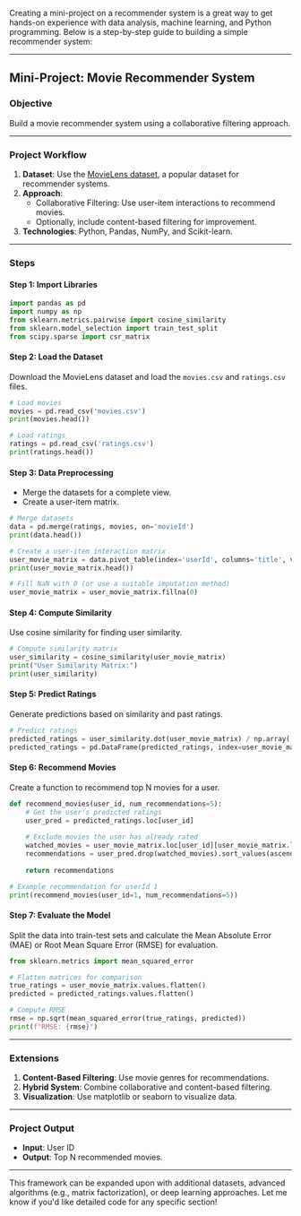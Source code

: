 Creating a mini-project on a recommender system is a great way to get hands-on experience with data analysis, machine learning, and Python programming. Below is a step-by-step guide to building a simple recommender system:

---

## **Mini-Project: Movie Recommender System**

### **Objective**  
Build a movie recommender system using a collaborative filtering approach.

---

### **Project Workflow**

1. **Dataset**: Use the [MovieLens dataset](https://grouplens.org/datasets/movielens/), a popular dataset for recommender systems.  
2. **Approach**:  
   - Collaborative Filtering: Use user-item interactions to recommend movies.
   - Optionally, include content-based filtering for improvement.
3. **Technologies**: Python, Pandas, NumPy, and Scikit-learn.

---

### **Steps**

#### **Step 1: Import Libraries**
```python
import pandas as pd
import numpy as np
from sklearn.metrics.pairwise import cosine_similarity
from sklearn.model_selection import train_test_split
from scipy.sparse import csr_matrix
```

#### **Step 2: Load the Dataset**
Download the MovieLens dataset and load the `movies.csv` and `ratings.csv` files.  

```python
# Load movies
movies = pd.read_csv('movies.csv')
print(movies.head())

# Load ratings
ratings = pd.read_csv('ratings.csv')
print(ratings.head())
```

#### **Step 3: Data Preprocessing**
- Merge the datasets for a complete view.
- Create a user-item matrix.

```python
# Merge datasets
data = pd.merge(ratings, movies, on='movieId')
print(data.head())

# Create a user-item interaction matrix
user_movie_matrix = data.pivot_table(index='userId', columns='title', values='rating')
print(user_movie_matrix.head())

# Fill NaN with 0 (or use a suitable imputation method)
user_movie_matrix = user_movie_matrix.fillna(0)
```

#### **Step 4: Compute Similarity**
Use cosine similarity for finding user similarity.  

```python
# Compute similarity matrix
user_similarity = cosine_similarity(user_movie_matrix)
print("User Similarity Matrix:")
print(user_similarity)
```

#### **Step 5: Predict Ratings**
Generate predictions based on similarity and past ratings.

```python
# Predict ratings
predicted_ratings = user_similarity.dot(user_movie_matrix) / np.array([np.abs(user_similarity).sum(axis=1)]).T
predicted_ratings = pd.DataFrame(predicted_ratings, index=user_movie_matrix.index, columns=user_movie_matrix.columns)
```

#### **Step 6: Recommend Movies**
Create a function to recommend top N movies for a user.

```python
def recommend_movies(user_id, num_recommendations=5):
    # Get the user's predicted ratings
    user_pred = predicted_ratings.loc[user_id]
    
    # Exclude movies the user has already rated
    watched_movies = user_movie_matrix.loc[user_id][user_movie_matrix.loc[user_id] > 0].index
    recommendations = user_pred.drop(watched_movies).sort_values(ascending=False).head(num_recommendations)
    
    return recommendations

# Example recommendation for userId 1
print(recommend_movies(user_id=1, num_recommendations=5))
```

#### **Step 7: Evaluate the Model**
Split the data into train-test sets and calculate the Mean Absolute Error (MAE) or Root Mean Square Error (RMSE) for evaluation.

```python
from sklearn.metrics import mean_squared_error

# Flatten matrices for comparison
true_ratings = user_movie_matrix.values.flatten()
predicted = predicted_ratings.values.flatten()

# Compute RMSE
rmse = np.sqrt(mean_squared_error(true_ratings, predicted))
print(f"RMSE: {rmse}")
```

---

### **Extensions**
1. **Content-Based Filtering**: Use movie genres for recommendations.
2. **Hybrid System**: Combine collaborative and content-based filtering.
3. **Visualization**: Use matplotlib or seaborn to visualize data.

---

### **Project Output**
- **Input**: User ID
- **Output**: Top N recommended movies.

---

This framework can be expanded upon with additional datasets, advanced algorithms (e.g., matrix factorization), or deep learning approaches. Let me know if you'd like detailed code for any specific section!